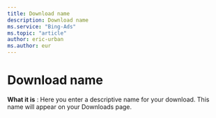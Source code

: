 ```yaml
---
title: Download name
description: Download name
ms.service: "Bing-Ads"
ms.topic: "article"
author: eric-urban
ms.author: eur
---
```


# Download name

**What it is** : Here you enter a descriptive name for your download. This name will appear on your Downloads page.


